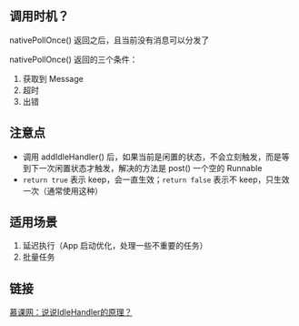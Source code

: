 ## 调用时机？

nativePollOnce() 返回之后，且当前没有消息可以分发了

nativePollOnce() 返回的三个条件：

1. 获取到 Message
2. 超时
3. 出错

## 注意点

- 调用 addIdleHandler() 后，如果当前是闲置的状态，不会立刻触发，而是等到下一次闲置状态才触发，解决的方法是 post() 一个空的 Runnable
- `return true` 表示 keep，会一直生效；`return false` 表示不 keep，只生效一次（通常使用这种）

## 适用场景

1. 延迟执行（App 启动优化，处理一些不重要的任务）
2. 批量任务

## 链接

[慕课网：说说IdleHandler的原理？](https://coding.imooc.com/lesson/340.html#mid=24612)